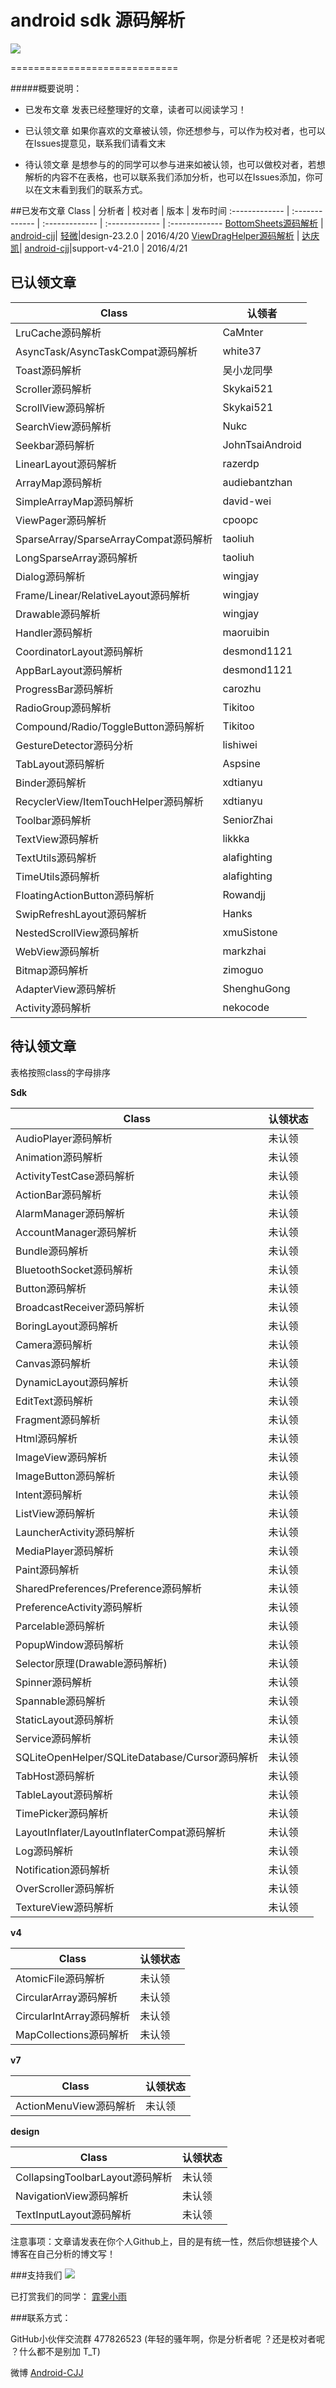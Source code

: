 android sdk 源码解析
===============================

![](https://github.com/yuxingxin/AndroidWidgetClassGraph/blob/master/img/android.jpg)

=============================

#####概要说明：

* 已发布文章 发表已经整理好的文章，读者可以阅读学习！

* 已认领文章  如果你喜欢的文章被认领，你还想参与，可以作为校对者，也可以在Issues提意见，联系我们请看文末

* 待认领文章 是想参与的的同学可以参与进来如被认领，也可以做校对者，若想解析的内容不在表格，也可以联系我们添加分析，也可以在Issues添加，你可以在文末看到我们的联系方式。

##已发布文章
Class | 分析者 | 校对者 | 版本 | 发布时间
:------------- | :------------- | :------------- | :------------- | :------------- 
[BottomSheets源码解析](https://github.com/android-cjj/SourceAnalysis) | [android-cjj](https://github.com/android-cjj/)| [轻微](https://github.com/zzz40500)|design-23.2.0 | 2016/4/20
[ViewDragHelper源码解析](https://github.com/LittleFriendsGroup/AndroidSdkSourceAnalysis/blob/master/artcle/ViewDragHelper%E6%BA%90%E7%A0%81%E5%88%86%E6%9E%90.md) | [达庆凯](https://github.com/Skykai521)| [android-cjj](https://github.com/android-cjj/)|support-v4-21.0 | 2016/4/21


## 已认领文章

<table>
  <thead>
    <tr>
      <th>Class</th>
      <th>认领者</th>
    </tr>
  </thead>
  <tbody>
     <tr>
      <td>LruCache源码解析</td>
      <td>CaMnter</td>
    </tr>
    <tr>
      <td>AsyncTask/AsyncTaskCompat源码解析</td>
      <td>white37</td>
    </tr>
    <tr>
      <td>Toast源码解析</td>
      <td>吴小龙同學</td>
    </tr>
     <tr>
     <td>Scroller源码解析</td>
      <td>Skykai521</td>
    </tr>
        <tr>
     <td>ScrollView源码解析</td>
      <td>Skykai521</td>
    </tr>
    <tr>
      <td>SearchView源码解析</td>
      <td>Nukc</td>
    </tr>
     <tr>
      <td>Seekbar源码解析</td>
      <td>JohnTsaiAndroid</td>
    </tr>
    <tr>
      <td>LinearLayout源码解析</td>
      <td>razerdp</td>
    </tr>
    <tr>
      <td>ArrayMap源码解析</td>
      <td>audiebantzhan</td>
    </tr>
    <tr>
      <td>SimpleArrayMap源码解析</td>
      <td>david-wei</td>
    </tr>
    <tr>
      <td>ViewPager源码解析</td>
      <td>cpoopc</td>
    </tr>
    <tr>
      <td>SparseArray/SparseArrayCompat源码解析</td>
      <td>taoliuh</td>
    </tr>
     <tr>
      <td>LongSparseArray源码解析</td>
      <td>taoliuh</td>
    </tr>
    <tr>
      <td>Dialog源码解析</td>
      <td>wingjay</td>
    </tr>
    <tr>
      <td>Frame/Linear/RelativeLayout源码解析</td>
      <td>wingjay</td>
    </tr>
    <tr>
      <td>Drawable源码解析</td>
      <td>wingjay</td>
    </tr>
    <tr>
    	<td>Handler源码解析</td>
    	<td>maoruibin</td>
    </tr>
    <tr>
    	<td>CoordinatorLayout源码解析</td>
    	<td>desmond1121</td>
    </tr>
     <tr>
    	<td>AppBarLayout源码解析</td>
    	<td>desmond1121</td>
    </tr>
     <tr>
    	<td>ProgressBar源码解析</td>
    	<td>carozhu</td>
    </tr>
     <tr>
    	<td>RadioGroup源码解析</td>
    	<td>Tikitoo</td>
    </tr>
     <tr>
    	<td>Compound/Radio/ToggleButton源码解析</td>
    	<td>Tikitoo</td>
    </tr>
    <tr>
    	<td>GestureDetector源码分析</td>
    	<td>lishiwei</td>
    </tr>
    <tr>
    	<td>TabLayout源码解析</td>
    	<td>Aspsine</td>
    </tr>
    <tr>
    	<td>Binder源码解析</td>
    	<td>xdtianyu</td>
    </tr>
    <tr>
    	<td>RecyclerView/ItemTouchHelper源码解析</td>
    	<td>xdtianyu</td>
    </tr>
    <tr>
    	<td>Toolbar源码解析</td>
    	<td>SeniorZhai</td>
    </tr>
    <tr>
    	<td>TextView源码解析</td>
    	<td>likkka</td>
    </tr>
     <tr>
    	<td>TextUtils源码解析</td>
    	<td>alafighting</td>
    </tr>
    <tr>
    	<td>TimeUtils源码解析</td>
    	<td>alafighting</td>
    </tr>
     <tr>
    	<td>FloatingActionButton源码解析</td>
    	<td>Rowandjj</td>
    </tr>
     <tr>
    	<td>SwipRefreshLayout源码解析</td>
    	<td>Hanks</td>
    </tr>
    <tr>
    	<td>NestedScrollView源码解析</td>
    	<td>xmuSistone</td>
    </tr>
     <tr>
    	<td>WebView源码解析</td>
    	<td>markzhai</td>
    </tr>
     <tr>
    	<td>Bitmap源码解析</td>
    	<td>zimoguo</td>
    </tr>
     <tr>
    	<td>AdapterView源码解析</td>
    	<td>ShenghuGong</td>
    </tr>
    <tr>
    	<td>Activity源码解析</td>
    	<td>nekocode</td>
    </tr>
    </tbody>
</table>

## 待认领文章

表格按照class的字母排序

**Sdk**

<table>
  <thead>
    <tr>
      <th>Class</th>
      <th>认领状态</th>
    </tr>
  </thead>
  <tbody>
  <tr>
     <td>AudioPlayer源码解析</td>
     <td>未认领</td>
    </tr>
    <tr>
     <td>Animation源码解析</td>
     <td>未认领</td>
    </tr>
  <tr>
     <td>ActivityTestCase源码解析</td>
     <td>未认领</td>
    </tr>
  <tr>
     <td>ActionBar源码解析</td>
     <td>未认领</td>
    </tr>
    <tr>
     <td>AlarmManager源码解析</td>
     <td>未认领</td>
    </tr>
   <tr>
     <td>AccountManager源码解析</td>
     <td>未认领</td>
    </tr>
  	<tr>
     <td>Bundle源码解析</td>
      <td>未认领</td>
    </tr>
    <tr>
     <td>BluetoothSocket源码解析</td>
      <td>未认领</td>
    </tr>
  <tr>
     <td>Button源码解析</td>
      <td>未认领</td>
    </tr>
    <tr>
     <td>BroadcastReceiver源码解析</td>
      <td>未认领</td>
    </tr>
    <tr>
     <td>BoringLayout源码解析</td>
      <td>未认领</td>
    </tr>
     <tr>
     <td>Camera源码解析</td>
      <td>未认领</td>
    </tr>
    <tr>
     <td>Canvas源码解析</td>
      <td>未认领</td>
    </tr>
    <tr>
     <td>DynamicLayout源码解析</td>
      <td>未认领</td>
    </tr>
    <tr>
     <td>EditText源码解析</td>
      <td>未认领</td>
    </tr>
    <tr>
     <td>Fragment源码解析</td>
      <td>未认领</td>
    </tr>
    <tr>
     <td>Html源码解析</td>
      <td>未认领</td>
    </tr>
    <tr>
     <td>ImageView源码解析</td>
      <td>未认领</td>
    </tr>
    <tr>
     <td>ImageButton源码解析</td>
      <td>未认领</td>
    </tr>
    <tr>
     <td>Intent源码解析</td>
      <td>未认领</td>
    </tr>
    <tr>
     <td>ListView源码解析</td>
      <td>未认领</td>
    </tr>
    <tr>
     <td>LauncherActivity源码解析</td>
      <td>未认领</td>
    </tr>
     <tr>
     <td>MediaPlayer源码解析</td>
      <td>未认领</td>
    </tr>
    <tr>
     <td>Paint源码解析</td>
      <td>未认领</td>
    </tr>
    <tr>
     <td>SharedPreferences/Preference源码解析</td>
      <td>未认领</td>
    </tr>
    <tr>
     <td>PreferenceActivity源码解析</td>
      <td>未认领</td>
    </tr>
    <tr>
     <td>Parcelable源码解析</td>
      <td>未认领</td>
    </tr>
     <tr>
     <td>PopupWindow源码解析</td>
      <td>未认领</td>
    </tr>
    <tr>
     <td>Selector原理(Drawable源码解析)</td>
      <td>未认领</td>
    </tr>
    <tr>
     <td>Spinner源码解析</td>
      <td>未认领</td>
    </tr>
     <tr>
     <td>Spannable源码解析</td>
      <td>未认领</td>
    </tr>
    <tr>
     <td>StaticLayout源码解析</td>
      <td>未认领</td>
    </tr>
     <tr>
     <td>Service源码解析</td>
      <td>未认领</td>
    </tr>
     <tr>
     <td>SQLiteOpenHelper/SQLiteDatabase/Cursor源码解析</td>
      <td>未认领</td>
    </tr>
    <tr>
     <td>TabHost源码解析</td>
      <td>未认领</td>
    </tr>
    <tr>
     <td>TableLayout源码解析</td>
      <td>未认领</td>
    </tr>
    <tr>
     <td>TimePicker源码解析</td>
      <td>未认领</td>
    </tr>
    <tr>
     <td>LayoutInflater/LayoutInflaterCompat源码解析</td>
     <td>未认领</td>
    </tr>
    <tr>
     <td>Log源码解析</td>
     <td>未认领</td>
    </tr>
    <tr>
     <td>Notification源码解析</td>
     <td>未认领</td>
    </tr>
      <tr>
       <td>OverScroller源码解析</td>
       <td>未认领</td>
       </tr>
       <tr>
        <td>TextureView源码解析</td>
        <td>未认领</td>
        </tr>
  </tbody>
</table>

**v4**

<table>
  <thead>
    <tr>
      <th>Class</th>
      <th>认领状态</th>
    </tr>
  </thead>
  <tbody>
    <tr>
    <td>AtomicFile源码解析</td>
    <td>未认领</td>
    </tr>
    <tr>
    <td>CircularArray源码解析</td>
     <td>未认领</td>
    </tr>
    <tr>
    <td>CircularIntArray源码解析</td>
     <td>未认领</td>
    </tr>
    <tr>
    <td>MapCollections源码解析</td>
    <td>未认领</td>
    </tr>
  </tbody>
</table>

**v7**
<table>
  <thead>
    <tr>
      <th>Class</th>
      <th>认领状态</th>
    </tr>
  </thead>
  <tbody>
  <tr>
   <td>ActionMenuView源码解析</td>
   <td>未认领</td>
   </tr>
   </tbody>
</table>

**design**

<table>
  <thead>
    <tr>
      <th>Class</th>
      <th>认领状态</th>
    </tr>
  </thead>
  <tbody>
   <tr>
      <td>CollapsingToolbarLayout源码解析</td>
      <td>未认领</td>
   </tr>
   <tr>
      <td>NavigationView源码解析</td>
      <td>未认领</td>
   </tr>  
     <tr>
      <td>TextInputLayout源码解析</td>
      <td>未认领</td>
   </tr>
   </tbody>
</table>

注意事项：文章请发表在你个人Github上，目的是有统一性，然后你想链接个人博客在自己分析的博文写！


###支持我们
![](http://ww4.sinaimg.cn/mw690/7ef01fcagw1f348vy4482j2074074aar.jpg)

已打赏我们的同学：
[霏霁小雨](http://weibo.com/u/2701537800?refer_flag=1001030101_&is_all=1)



###联系方式：

GitHub小伙伴交流群 477826523  (年轻的骚年啊，你是分析者呢 ？还是校对者呢 ？什么都不是别加 T_T)

微博    [Android-CJJ](http://weibo.com/chenjijun2011)

